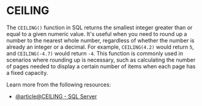 # CEILING

The `CEILING()` function in SQL returns the smallest integer greater than or equal to a given numeric value. It's useful when you need to round up a number to the nearest whole number, regardless of whether the number is already an integer or a decimal. For example, `CEILING(4.2)` would return `5`, and `CEILING(-4.7)` would return `-4`. This function is commonly used in scenarios where rounding up is necessary, such as calculating the number of pages needed to display a certain number of items when each page has a fixed capacity.

Learn more from the following resources:

- [@article@CEILING - SQL Server](https://learn.microsoft.com/en-us/sql/t-sql/functions/ceiling-transact-sql?view=sql-server-ver16)